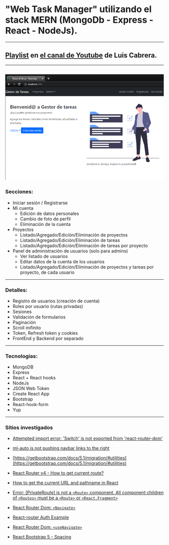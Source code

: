 # "Web Task Manager" utilizando el stack MERN (MongoDb - Express - React - NodeJs).

---

## [Playlist](https://www.youtube.com/playlist?list=PLdcAPGja1uw0LSn7kx-Plj76x8UZZLgz9) en [el canal de Youtube](https://www.youtube.com/c/LuisCabrera/videos) de Luis Cabrera.

---

## ![Gestor de tareas](Screenshot.png?raw=true 'Gestor de tareas')

### Secciones:

- Iniciar sesión / Registrarse
- Mi cuenta
  - Edición de datos personales
  - Cambio de foto de perfil
  - Eliminación de la cuenta
- Proyectos
  - Listado/Agregado/Edición/Eliminación de proyectos
  - Listado/Agregado/Edición/Eliminación de tareas
  - Listado/Agregado/Edición/Eliminación de tareas por proyecto
- Panel de administración de usuarios (solo para admins)
  - Ver listado de usuarios
  - Editar datos de la cuenta de los usuarios
  - Listado/Agregado/Edición/Eliminación de proyectos y tareas por proyecto, de cada usuario

---

### Detalles:

- Registro de usuarios (creación de cuenta)
- Roles por usuario (rutas privadas)
- Sesiones
- Validación de formularios
- Paginación
- Scroll inifinito
- Token, Refresh token y cookies
- FrontEnd y Backend por separado

---

### Tecnologías:

- MongoDB
- Express
- React + React hooks
- NodeJs
- JSON Web Token
- Create React App
- Bootstrap
- React-hook-form
- Yup

---

### Sitios investigados

- [Attempted import error: 'Switch' is not exported from 'react-router-dom'](https://stackoverflow.com/questions/63124161/attempted-import-error-switch-is-not-exported-from-react-router-dom)

- [ml-auto is not pushing navbar links to the right](https://stackoverflow.com/questions/49022773/ml-auto-is-not-pushing-navbar-links-to-the-right)

- [https://getbootstrap.com/docs/5.1/migration/#utilities](https://getbootstrap.com/docs/5.1/migration/#utilities)

- [React Router v4 - How to get current route?](https://stackoverflow.com/questions/42253277/react-router-v4-how-to-get-current-route)

- [How to get the current URL and pathname in React](https://surajsharma.net/blog/current-url-in-react)

- [Error: [PrivateRoute] is not a `<Route>` component. All component children of `<Routes>` must be a `<Route>` or `<React.Fragment>`](https://stackoverflow.com/questions/69864165/error-privateroute-is-not-a-route-component-all-component-children-of-rou)

- [React Router Dom: `<Navigate>`](https://reactrouter.com/docs/en/v6/api#navigate)

- [React-router Auth Example](https://stackblitz.com/github/remix-run/react-router/tree/main/examples/auth?file=src/App.tsx)

- [React Router Dom: `<useNavigate>`](https://reactrouter.com/docs/en/v6/api#usenavigate)

- [React Bootstrap 5 - Spacing](https://mdbootstrap.com/docs/b5/react/utilities/spacing/)
